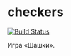 # checkers

[![Build Status](https://travis-ci.org/cmc-haskell-2015/checkers.svg?branch=master)](https://travis-ci.org/cmc-haskell-2015/checkers)

Игра «Шашки».
